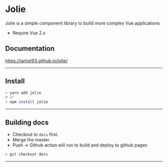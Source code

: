 # Jolie

Jolie is a simple component library to build more complex Vue applications

- Require Vue 2.x

## Documentation

https://iartist93.github.io/jolie/

---

## Install

```sh
> yarn add jolie
# or
> npm install jolie
```

---

## Building docs

- Checkout to `docs` first.
- Merge the master.
- Push -> Github action will run to build and deploy to github pages

```sh
> git checkout docs
```

---
